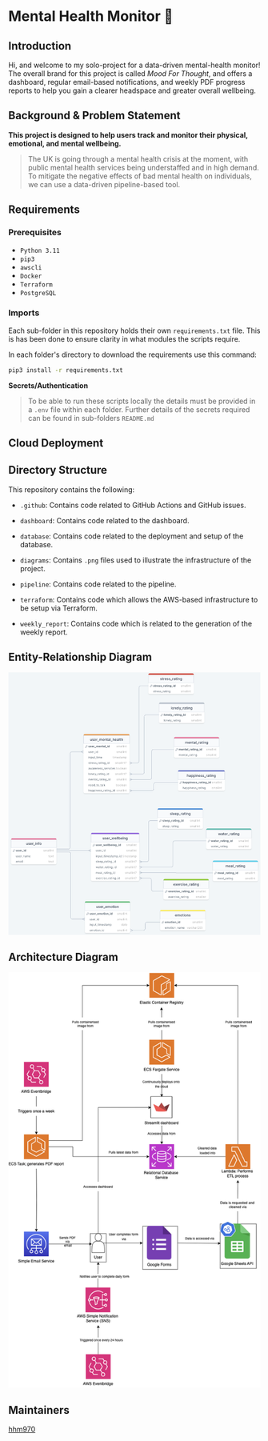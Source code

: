 # Mental Health Monitor 🧠

## Introduction

Hi, and welcome to my solo-project for a data-driven mental-health monitor! The overall brand for this project is called _Mood For Thought_, and offers a dashboard, regular email-based notifications, and weekly PDF progress reports to help you gain a clearer headspace and greater overall wellbeing.


## Background & Problem Statement
**This project is designed to help users track and monitor their physical, emotional, and mental wellbeing.**

>The UK is going through a mental health crisis at the moment, with public mental health services being understaffed and in high demand. To mitigate the negative effects of bad mental health on individuals, we can use a data-driven pipeline-based tool.

## Requirements

### Prerequisites

- ```Python 3.11```
- `pip3`
- `awscli`
- `Docker`
- `Terraform`
- `PostgreSQL`

### Imports
Each sub-folder in this repository holds their own `requirements.txt` file. This is has been done to ensure clarity in what modules the scripts require.

In each folder's directory to download the requirements use this command:

```sh
pip3 install -r requirements.txt
  ```

**Secrets/Authentication**
> To be able to run these scripts locally the details must be provided in a `.env` file within each folder.
> Further details of the secrets required can be found in sub-folders `README.md`

## Cloud Deployment

## Directory Structure

This repository contains the following:

- `.github`: Contains code related to GitHub Actions and GitHub issues.

- `dashboard`: Contains code related to the dashboard.

- `database`: Contains code related to the deployment and setup of the database.

- `diagrams`: Contains `.png` files used to illustrate the infrastructure of the project.

- `pipeline`: Contains code related to the pipeline.

- `terraform`: Contains code which allows the AWS-based infrastructure to be setup via Terraform.

- `weekly_report`: Contains code which is related to the generation of the weekly report.


## Entity-Relationship Diagram
![ERD Diagram](<diagrams/erd.png>)

## Architecture Diagram
![Architecture Diagram](<diagrams/architecture.png>)

## Maintainers
[hhm970](https://github.com/hhm970)